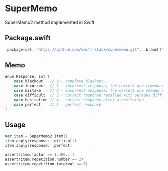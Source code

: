 # SuperMemo

SuperMemo2 method implemented in Swift

## Package.swift

```swift
.package(url: "https://github.com/swift-stack/supermemo.git", .branch("dev"))
```

## Memo
```swift
enum Response: Int {
    case blackout   // 0 - complete blackout.
    case incorrect  // 1 - incorrect response; the correct one remembered
    case mistake    // 2 - incorrect response; the correct one seemed easy to recall
    case difficult  // 3 - correct response recalled with serious difficulty
    case hesitation // 4 - correct response after a hesitation
    case perfect    // 5 - perfect response
}
```

## Usage

```swift
var item = SuperMemo2.Item()
item.apply(response: .difficult)
item.apply(response: .perfect)

assert(item.factor == 1.400...)
assert(item.repetition.number == 2)
assert(item.repetition.interval == 6)
```
